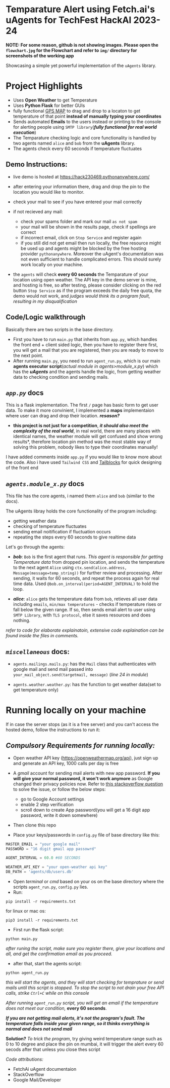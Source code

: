 
# Temparature Alert using Fetch.ai's uAgents for TechFest HackAI 2023-24

**NOTE: For some reason, github is not showing images. Please open the `flowchart.jpg` for the Flowchart and refer to `img/` directory for screenshots of the working app**

Showcasing a simple yet powerful implementation of the `uAgents` library.

# Project Highlights
- Uses **Open Weather** to get Temperature
- Uses **Python Flask** for better GUIs
- fully functional [GPS MAP](https://www.openstreetmap.org/copyright) to drag and drop to a locaton to get temperature of that point **instead of manually typing your coordinates**
- Sends automated **Emails** to the users instead or printing to the console for alerting people using `SMTP library`(***fully functional for real world execution***)
- The Temparature checking logic and core functionality is handled by two agents named `alice` and `bob` from the **uAgents** library.
- The agents check every 60 seconds if temperature fluctuates




## Demo Instructions:
- live demo is hosted at https://hack230469.pythonanywhere.com/
- after entering your information there, drag and drop the pin to the location you would like to monitor.
- check your mail to see if you have entered your mail correctly
- if not recieved any mail:
    - check your spams folder and mark our mail `as not spam`
    - your mail will be shown in the results page, check if spellings are correct
    - if incorrect email, click on `Stop Service` and register again
    - if you still did not get email then run locally, the free resource might be used up and agents might be blocked by the free hosting provider `pythonanywhere`. Moreover the uAgent's documentation was not even sufficient to handle complicated errors. This should surely work locally on your machine.

- the `agents` will check **every 60 seconds** the Temparature of your location using open weather. The API key in the demo server is mine, and hosting is free, so after testing, please consider clicking on the red button `Stop Service` as if the program exceeds the daily free quota, the demo would not work, and *judges would think its a program fault, resulting in my disqualification*




**Code/Logic walkthrough**
-
Basically there are two scripts in the base directory. 
- First you have to run `main.py` that inherits from `app.py`, which handles the front end + client sided logic, then you have to register there first, you will get a mail that you are registered, then you are ready to move to the next point.
- After running `main.py`, you need to run `agent_run.py`, which is our main **agents executor script**(*actual module in agents>module_x.py*) which has the ***uAgents*** and the agents handle the logic, from getting weather data to checking condition and sending mails.

***`app.py`*** docs
-
This is a flask  implementation. The first `/` page has basic form to get user data. To make it more convinient, I implemented a **maps** implementaion where user can drag and drop their location.
***resason?***
- **this project is not just for a competition**, ***it should also meet the complexity of the real world***, in real world, there are many places with identical names, the weather module will get confused and show wrong results*, therefore location pin method was the most stable way of solving this problem, nobody likes to type their coordinates manually!

I have added comments inside `app.py` if you would like to know more about the code. Also i have used `Tailwind CSS` and [Tailblocks](https://tailblocks.cc/) for quick designing of the front end


***`agents.module_x.py`*** docs
-

This file has the core agents, i named them `alice` and `bob` (similar to the docs). 

The uAgents libray holds the core functionality of the program including:
- getting weather data
- checking of temperature fluctuates
- sending email noitification if fluctuation occurs
- repeating the steps every 60 seconds to give realtime data

Let's go through the agents:
- ***bob***: `Bob` is the first agent that runs. *This agent is responsible for getting Temperature data* from dropped pin location, and sends the temperature to the next agent `Alice` using `ctx.send(alice.address, Message(message=temp_string))` for further review and processing. After sending, it waits for 60 seconds, and repeat the process again for real time data. Used `@bob.on_interval(period=AGENT_INTERVAL)` to hold the loop. 

- ***alice***: `alice` gets the temperature data from `bob`, retieves all user data including `emails`, `min/max temperatures` - checks if temperature rises or fall below the given range. If so, then sends email alert to user using `SMTP Library`, with `TLS protocol`, else it saves resources and does nothing.

*refer to code for elaborate explainatoin, extensive code explaination can be found inside the files in comments.*

***`miscellaneous`*** docs:
-
- `agents.mailings.mails.py`: has the `Mail` class that authenticates with google mail and send mail passed into `your_mail_object.send(targetmail, message)` (*line 24 in module*)

- `agents.weather.weather.py`: has the function to get weather data(set to get temperature only)




# Running locally on your machine
If in case the server stops (as it is a free server) and you can't access the hosted demo, follow the instructions to run it:

*Compulsory Requirements for running locally:*
-
- Open weather API key (https://openweathermap.org/api), just sign up and generate an API key, 1000 calls per day is free
- A *gmail* account for sending mail alerts with new app password. **If you will give your normal password, it won't work anymore** as Google changed their privacy policies now. Refer to [this stackoverflow question](https://stackoverflow.com/questions/73136764/python-cannot-send-email-from-gmail-account-with-smtp) to solve the issue, or follow the below steps:
    - go to Google Account settings
    - enable 2 step verification
    - scroll down to create App password(you will get a 16 digit app password, write it down somewhere)




- Then clone this repo
- Place your keys/passwords in `config.py` file of base directory like this:
```python
MASTER_EMAIL = "your google mail"
PASSWORD = "16 digit gmail app passowrd"

AGENT_INTERVAL = 60.0 #60 SECONDS

WEATHER_API_KEY = "your open-weather api key"
DB_PATH = 'agents/db/users.db'


```

- Open *terminal* or *cmd* based on your os on the base directory where the scripts `agent_run.py`, `config.py` lies.
- Run: 
```
pip install -r requirements.txt
``` 
for linux or mac os:
```
pip3 install -r requirements.txt
```

- First run the flask script:
```
python main.py
```
*after runing the script, make sure you register there, give your locations and all, and get the confirmation email as you proceed.*

- after that, start the agents script:
```
python agent_run.py
```
*this will start the agents, and they will start checking for temprature or send mails until this script is stopped. To stop the script to not drain your free API calls, strike `Ctrl+C` while on this console*

*After running `agent_run.py` script, you will get an email if the temperature does not meet our condition,* **every 60 seconds**.

***If you are not getting mail alerts, it's not the program's fault. The temperature falls inside your given range, so it thinks everything is normal and does not send mail***

**Solution?** *To trick the program*, try giving weird temperature range such as 0 to 10 degree and place the pin on mumbai, it will trigger the alert every 60 secods after that unless you close thes script

 
*Code attributions:*
- FetchAi uAgent documentaion
- StackOverflow
- Google Mail/Developer
  
